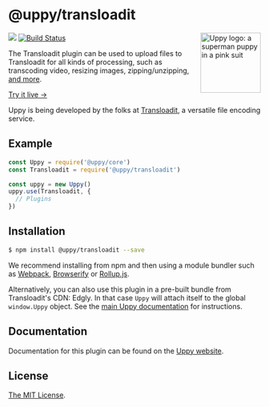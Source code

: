# @uppy/transloadit

<img src="https://uppy.io/images/logos/uppy-dog-head-arrow.svg" width="120" alt="Uppy logo: a superman puppy in a pink suit" align="right">

<a href="https://www.npmjs.com/package/@uppy/transloadit"><img src="https://img.shields.io/npm/v/@uppy/transloadit.svg?style=flat-square"></a>
<a href="https://travis-ci.org/transloadit/uppy"><img src="https://img.shields.io/travis/transloadit/uppy/master.svg?style=flat-square" alt="Build Status"></a>

The Transloadit plugin can be used to upload files to Transloadit for all kinds of processing, such as transcoding video, resizing images, zipping/unzipping, [and more](https://transloadit.com/services/).

[Try it live →](https://uppy.io/examples/transloadit/)

Uppy is being developed by the folks at [Transloadit](https://transloadit.com), a versatile file encoding service.

## Example

```js
const Uppy = require('@uppy/core')
const Transloadit = require('@uppy/transloadit')

const uppy = new Uppy()
uppy.use(Transloadit, {
  // Plugins
})
```

## Installation

```bash
$ npm install @uppy/transloadit --save
```

We recommend installing from npm and then using a module bundler such as [Webpack](https://webpack.js.org/), [Browserify](http://browserify.org/) or [Rollup.js](http://rollupjs.org/).

Alternatively, you can also use this plugin in a pre-built bundle from Transloadit's CDN: Edgly. In that case `Uppy` will attach itself to the global `window.Uppy` object. See the [main Uppy documentation](https://uppy.io/docs/#Installation) for instructions.

## Documentation

Documentation for this plugin can be found on the [Uppy website](https://uppy.io/docs/transloadit).

## License

[The MIT License](./LICENSE).
